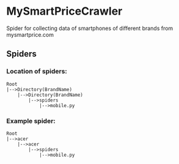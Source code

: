 # MySmartPriceCrawler
Spider for collecting data of smartphones of different brands from mysmartprice.com

## Spiders

### Location of spiders:

	Root
   	|-->Directory(BrandName)
   	    |-->Directory(BrandName)
   	    	|-->spiders
   	    		|-->mobile.py

### Example spider:
	
	Root
	|-->acer
		|-->acer
			|-->spiders
				|-->mobile.py